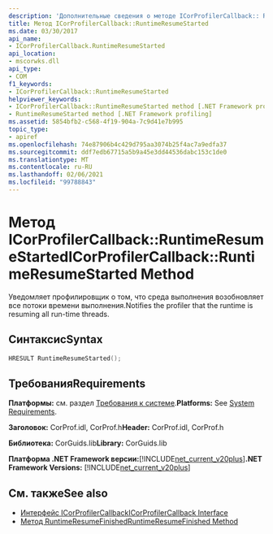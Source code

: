 ```yaml
---
description: 'Дополнительные сведения о методе ICorProfilerCallback:: RuntimeResumeStarted'
title: Метод ICorProfilerCallback::RuntimeResumeStarted
ms.date: 03/30/2017
api_name:
- ICorProfilerCallback.RuntimeResumeStarted
api_location:
- mscorwks.dll
api_type:
- COM
f1_keywords:
- ICorProfilerCallback::RuntimeResumeStarted
helpviewer_keywords:
- ICorProfilerCallback::RuntimeResumeStarted method [.NET Framework profiling]
- RuntimeResumeStarted method [.NET Framework profiling]
ms.assetid: 5854bfb2-c568-4f19-904a-7c9d41e7b995
topic_type:
- apiref
ms.openlocfilehash: 74e87906b4c429d795aa3074b25f4ac7a9edfa37
ms.sourcegitcommit: ddf7edb67715a5b9a45e3dd44536dabc153c1de0
ms.translationtype: MT
ms.contentlocale: ru-RU
ms.lasthandoff: 02/06/2021
ms.locfileid: "99788843"
---
```

# <a name="icorprofilercallbackruntimeresumestarted-method"></a><span data-ttu-id="ec9e3-103">Метод ICorProfilerCallback::RuntimeResumeStarted</span><span class="sxs-lookup"><span data-stu-id="ec9e3-103">ICorProfilerCallback::RuntimeResumeStarted Method</span></span>

<span data-ttu-id="ec9e3-104">Уведомляет профилировщик о том, что среда выполнения возобновляет все потоки времени выполнения.</span><span class="sxs-lookup"><span data-stu-id="ec9e3-104">Notifies the profiler that the runtime is resuming all run-time threads.</span></span>  
  
## <a name="syntax"></a><span data-ttu-id="ec9e3-105">Синтаксис</span><span class="sxs-lookup"><span data-stu-id="ec9e3-105">Syntax</span></span>  
  
```cpp  
HRESULT RuntimeResumeStarted();  
```  
  
## <a name="requirements"></a><span data-ttu-id="ec9e3-106">Требования</span><span class="sxs-lookup"><span data-stu-id="ec9e3-106">Requirements</span></span>  

 <span data-ttu-id="ec9e3-107">**Платформы:** см. раздел [Требования к системе](../../get-started/system-requirements.md).</span><span class="sxs-lookup"><span data-stu-id="ec9e3-107">**Platforms:** See [System Requirements](../../get-started/system-requirements.md).</span></span>  
  
 <span data-ttu-id="ec9e3-108">**Заголовок:** CorProf.idl, CorProf.h</span><span class="sxs-lookup"><span data-stu-id="ec9e3-108">**Header:** CorProf.idl, CorProf.h</span></span>  
  
 <span data-ttu-id="ec9e3-109">**Библиотека:** CorGuids.lib</span><span class="sxs-lookup"><span data-stu-id="ec9e3-109">**Library:** CorGuids.lib</span></span>  
  
 <span data-ttu-id="ec9e3-110">**Платформа .NET Framework версии:**[!INCLUDE[net_current_v20plus](../../../../includes/net-current-v20plus-md.md)]</span><span class="sxs-lookup"><span data-stu-id="ec9e3-110">**.NET Framework Versions:** [!INCLUDE[net_current_v20plus](../../../../includes/net-current-v20plus-md.md)]</span></span>  
  
## <a name="see-also"></a><span data-ttu-id="ec9e3-111">См. также</span><span class="sxs-lookup"><span data-stu-id="ec9e3-111">See also</span></span>

- [<span data-ttu-id="ec9e3-112">Интерфейс ICorProfilerCallback</span><span class="sxs-lookup"><span data-stu-id="ec9e3-112">ICorProfilerCallback Interface</span></span>](icorprofilercallback-interface.md)
- [<span data-ttu-id="ec9e3-113">Метод RuntimeResumeFinished</span><span class="sxs-lookup"><span data-stu-id="ec9e3-113">RuntimeResumeFinished Method</span></span>](icorprofilercallback-runtimeresumefinished-method.md)
